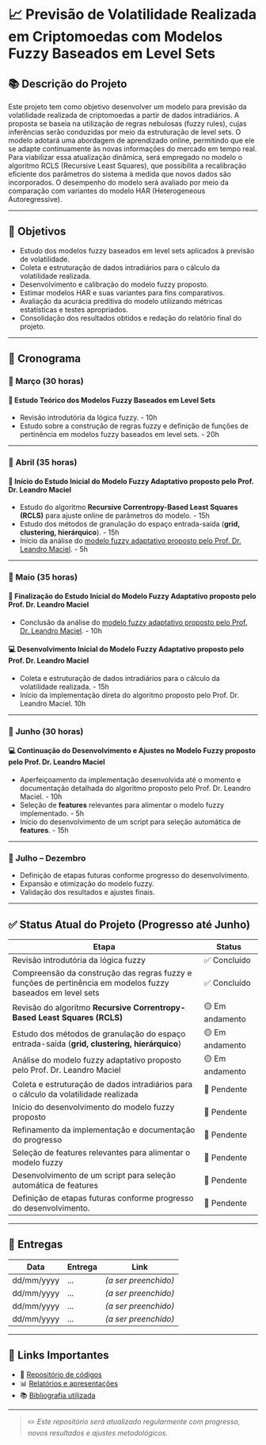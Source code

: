 # 📈 Previsão de Volatilidade Realizada em Criptomoedas com Modelos Fuzzy Baseados em Level Sets

## 📚 Descrição do Projeto
Este projeto tem como objetivo desenvolver um modelo para previsão da volatilidade realizada de criptomoedas a partir de dados intradiários. A proposta se baseia na utilização de regras nebulosas (fuzzy rules), cujas inferências serão conduzidas por meio da estruturação de level sets. O modelo adotará uma abordagem de aprendizado online, permitindo que ele se adapte continuamente às novas informações do mercado em tempo real. Para viabilizar essa atualização dinâmica, será empregado no modelo o algoritmo RCLS (Recursive Least Squares), que possibilita a recalibração eficiente dos parâmetros do sistema à medida que novos dados são incorporados. O desempenho do modelo será avaliado por meio da comparação com variantes do modelo HAR (Heterogeneous Autoregressive).

---

## 🎯 Objetivos

- Estudo dos modelos fuzzy baseados em level sets aplicados à previsão de volatilidade.  
- Coleta e estruturação de dados intradiários para o cálculo da volatilidade realizada.  
- Desenvolvimento e calibração do modelo fuzzy proposto.  
- Estimar modelos HAR e suas variantes para fins comparativos. 
- Avaliação da acurácia preditiva do modelo utilizando métricas estatísticas e testes apropriados.  
- Consolidação dos resultados obtidos e redação do relatório final do projeto.

---

## 📅 Cronograma

### 📅 Março  (30 horas)
#### 📖 Estudo Teórico dos Modelos Fuzzy Baseados em Level Sets  
- Revisão introdutória da lógica fuzzy. - 10h
- Estudo sobre a construção de regras fuzzy e definição de funções de pertinência em modelos fuzzy baseados em level sets. - 20h

---

### 📅 Abril  (35 horas)
#### 📖 Início do Estudo Inicial do Modelo Fuzzy Adaptativo proposto pelo Prof. Dr. Leandro Maciel
- Estudo do algoritmo **Recursive Correntropy-Based Least Squares (RCLS)** para ajuste online de parâmetros do modelo. - 15h 
- Estudo dos métodos de granulação do espaço entrada-saída (**grid, clustering, hierárquico**). - 15h
- Início da análise do [modelo fuzzy adaptativo proposto pelo Prof. Dr. Leandro Maciel](https://github.com/GB-Navarro/MAC0215/tree/main/refer%C3%AAncias). - 5h

---

### 📅 Maio  (35 horas)
#### 📖 Finalização do Estudo Inicial do Modelo Fuzzy Adaptativo proposto pelo Prof. Dr. Leandro Maciel
- Conclusão da análise do [modelo fuzzy adaptativo proposto pelo Prof. Dr. Leandro Maciel](https://github.com/GB-Navarro/MAC0215/tree/main/refer%C3%AAncias). - 10h

#### 💻 Desenvolvimento Inicial do Modelo Fuzzy Adaptativo proposto pelo Prof. Dr. Leandro Maciel
- Coleta e estruturação de dados intradiários para o cálculo da volatilidade realizada. - 15h
- Início da implementação direta do algoritmo proposto pelo Prof. Dr. Leandro Maciel. 10h

---

### 📅 Junho  (30 horas)
#### 💻 Continuação do Desenvolvimento e Ajustes no Modelo Fuzzy proposto pelo Prof. Dr. Leandro Maciel

- Aperfeiçoamento da implementação desenvolvida até o momento e documentação detalhada do algoritmo proposto pelo Prof. Dr. Leandro Maciel. - 10h
- Seleção de **features** relevantes para alimentar o modelo fuzzy implementado. - 5h
- Início do desenvolvimento de um script para seleção automática de **features**. - 15h

---

### 📅 Julho – Dezembro  
- Definição de etapas futuras conforme progresso do desenvolvimento.  
- Expansão e otimização do modelo fuzzy.  
- Validação dos resultados e ajustes finais.  


---

## ✅ Status Atual do Projeto (Progresso até Junho)

| Etapa                                             | Status  |
|--------------------------------------------------|------------|
| Revisão introdutória da lógica fuzzy | ✅ Concluído |
| Compreensão da construção das regras fuzzy e funções de pertinência em modelos fuzzy baseados em level sets | ✅ Concluído |
| Revisão do algoritmo **Recursive Correntropy-Based Least Squares (RCLS)**  | 🟡 Em andamento |
| Estudo dos métodos de granulação do espaço entrada-saída (**grid, clustering, hierárquico**) | 🟡 Em andamento |
| Análise do modelo fuzzy adaptativo proposto pelo Prof. Dr. Leandro Maciel | 🟡 Em andamento |
| Coleta e estruturação de dados intradiários para o cálculo da volatilidade realizada  | 🔲 Pendente |
| Início do desenvolvimento do modelo fuzzy proposto         | 🔲 Pendente |
| Refinamento da implementação e documentação do progresso | 🔲 Pendente |
| Seleção de features relevantes para alimentar o modelo fuzzy | 🔲 Pendente |
| Desenvolvimento de um script para seleção automática de features | 🔲 Pendente |
| Definição de etapas futuras conforme progresso do desenvolvimento.          | 🔲 Pendente |

---

## 📂 Entregas
| Data  | Entrega                                   | Link |
|----------------|-------------------------------------------|------|
| dd/mm/yyyy     | ... | _(a ser preenchido)_ |
| dd/mm/yyyy     | ... | _(a ser preenchido)_ |
| dd/mm/yyyy     | ... | _(a ser preenchido)_ |
| dd/mm/yyyy     | ... | _(a ser preenchido)_ |

---

## 🔗 Links Importantes
- 📁 [Repositório de códigos](https://github.com/GB-Navarro/ALSM_EUSFLAT_2025)
- 📊 [Relatórios e apresentações](#)
- 📚 [Bibliografia utilizada](#)
---

> ✏️ *Este repositório será atualizado regularmente com progresso, novos resultados e ajustes metodológicos.* 
